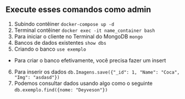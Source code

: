 
## Execute esses comandos como admin 

1. Subindo contêiner `docker-compose up -d` 
2. Terminal contêiner `docker exec -it name_container bash`
3. Para iniciar o cliente no Terminal do MongoDB `mongo`
4. Bancos de dados existentes `show dbs`
5. Criando o banco `use exemplo`
* Para criar o banco efetivamente, você precisa fazer um insert
6. Para inserir os dados `db.Imagens.save({"_id": 1, "Name": "Coca", "Img": "asdasd"})`
7. Podemos consultar dados usando algo como o seguinte `db.exemplo.find({nome: "Deyveson"})`
